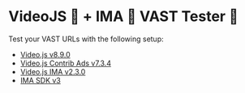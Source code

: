# VideoJS 🚀 + IMA 🦄 VAST Tester 🐒

Test your VAST URLs with the following setup:

 - [Video.js v8.9.0][videojs]
 - [Video.js Contrib Ads v7.3.4][videojs-contrib-ads]
 - [Video.js IMA v2.3.0][videojs-ima]
 - [IMA SDK v3][ima-sdk]

[videojs]: https://videojs.com/
[videojs-contrib-ads]: http://videojs.github.io/videojs-contrib-ads/
[videojs-ima]: https://github.com/googleads/videojs-ima
[ima-sdk]: https://developers.google.com/interactive-media-ads/docs/sdks/html5/

